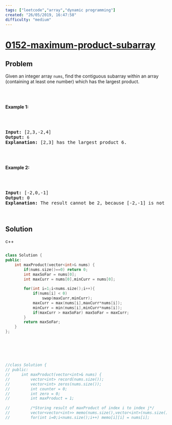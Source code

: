 ```yaml
---
tags: ["leetcode","array","dynamic programming"]
created: "26/05/2019, 16:47:58"
difficulty: "medium"
---
```


# [0152-maximum-product-subarray](https://leetcode.com/problems/maximum-product-subarray/)

## Problem
<div><p>Given an integer array&nbsp;<code>nums</code>, find the contiguous subarray within an array (containing at least one number) which has the largest product.</p><br><br><p><strong>Example 1:</strong></p><br><br><pre><strong>Input:</strong> [2,3,-2,4]<br><strong>Output:</strong> <code>6</code><br><strong>Explanation:</strong>&nbsp;[2,3] has the largest product 6.<br></pre><br><br><p><strong>Example 2:</strong></p><br><br><pre><strong>Input:</strong> [-2,0,-1]<br><strong>Output:</strong> 0<br><strong>Explanation:</strong>&nbsp;The result cannot be 2, because [-2,-1] is not a subarray.</pre><br></div>

## Solution

c++
```c++

class Solution {
public:
    int maxProduct(vector<int>& nums) {
        if(nums.size()==0) return 0;
        int maxSoFar = nums[0];
        int maxCurr = nums[0],minCurr = nums[0];
        
        for(int i=1;i<nums.size();i++){
            if(nums[i] < 0)
                swap(maxCurr,minCurr);
            maxCurr = max(nums[i],maxCurr*nums[i]);
            minCurr = min(nums[i],minCurr*nums[i]);
            if(maxCurr > maxSoFar) maxSoFar = maxCurr;
        }
        return maxSoFar;
    }
};
​
​
​
​
​
​
//class Solution {
// public:
//     int maxProduct(vector<int>& nums) {
//         vector<int> record(nums.size());
//         vector<int> zeros(nums.size());
//         int counter = 0;
//         int zero = 0;
//         int maxProduct = 1;
        
//         /*Storing result of maxProduct of index i to index j*/
//         vector<vector<int>> memo(nums.size(),vector<int>(nums.size(),INT_MIN));
//         for(int i=0;i<nums.size();i++) memo[i][i] = nums[i];
        
​
```
